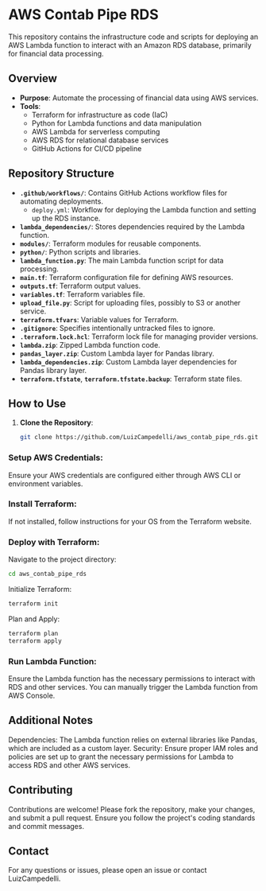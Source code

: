# AWS Contab Pipe RDS

This repository contains the infrastructure code and scripts for deploying an AWS Lambda function to interact with an Amazon RDS database, primarily for financial data processing.

## Overview

- **Purpose**: Automate the processing of financial data using AWS services.
- **Tools**:
  - Terraform for infrastructure as code (IaC)
  - Python for Lambda functions and data manipulation
  - AWS Lambda for serverless computing
  - AWS RDS for relational database services
  - GitHub Actions for CI/CD pipeline

## Repository Structure

- **`.github/workflows/`**: Contains GitHub Actions workflow files for automating deployments.
  - `deploy.yml`: Workflow for deploying the Lambda function and setting up the RDS instance.
- **`lambda_dependencies/`**: Stores dependencies required by the Lambda function.
- **`modules/`**: Terraform modules for reusable components.
- **`python/`**: Python scripts and libraries.
- **`lambda_function.py`**: The main Lambda function script for data processing.
- **`main.tf`**: Terraform configuration file for defining AWS resources.
- **`outputs.tf`**: Terraform output values.
- **`variables.tf`**: Terraform variables file.
- **`upload_file.py`**: Script for uploading files, possibly to S3 or another service.
- **`terraform.tfvars`**: Variable values for Terraform.
- **`.gitignore`**: Specifies intentionally untracked files to ignore.
- **`.terraform.lock.hcl`**: Terraform lock file for managing provider versions.
- **`lambda.zip`**: Zipped Lambda function code.
- **`pandas_layer.zip`**: Custom Lambda layer for Pandas library.
- **`lambda_dependencies.zip`**: Custom Lambda layer dependencies for Pandas library layer.
- **`terraform.tfstate`**, **`terraform.tfstate.backup`**: Terraform state files.

## How to Use

1. **Clone the Repository**:
   ```bash
   git clone https://github.com/LuizCampedelli/aws_contab_pipe_rds.git
   ```

### Setup AWS Credentials:
Ensure your AWS credentials are configured either through AWS CLI or environment variables.

### Install Terraform:
If not installed, follow instructions for your OS from the Terraform website.

### Deploy with Terraform:

Navigate to the project directory:
   ```bash
   cd aws_contab_pipe_rds
   ```
Initialize Terraform:

   ```bash
   terraform init
   ```
Plan and Apply:

```bash
terraform plan
terraform apply
```

### Run Lambda Function:
Ensure the Lambda function has the necessary permissions to interact with RDS and other services.
You can manually trigger the Lambda function from AWS Console.

## Additional Notes
Dependencies: The Lambda function relies on external libraries like Pandas, which are included as a custom layer.
Security: Ensure proper IAM roles and policies are set up to grant the necessary permissions for Lambda to access RDS and other AWS services.

## Contributing
Contributions are welcome! Please fork the repository, make your changes, and submit a pull request. Ensure you follow the project's coding standards and commit messages.

## Contact
For any questions or issues, please open an issue or contact LuizCampedelli.
